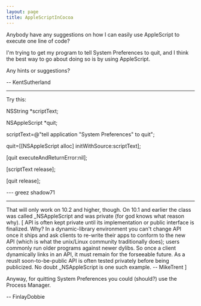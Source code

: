 ```yaml
---
layout: page
title: AppleScriptInCocoa
---
```


Anybody have any suggestions on how I can easily use AppleScript to execute one line of code?

I'm trying to get my program to tell System Preferences to quit, and I think the best way to go about doing so is by using AppleScript.

Any hints or suggestions?

-- KentSutherland

----

Try this:

NSString *scriptText;

NSAppleScript *quit;

scriptText=@"tell application \"System Preferences\" to quit";

quit=[[NSAppleScript alloc] initWithSource:scriptText];

[quit executeAndReturnError:nil];

[scriptText release];

[quit release];

--- greez shadow71

----

That will only work on 10.2 and higher, though. On 10.1 and earlier the class was called _NSAppleScript and was private (for god knows what reason why). [ API is often kept private until its implementation or public interface is finalized. Why? In a dynamic-library environment you can't change API once it ships and ask clients to re-write their apps to conform to the new API (which is what the unix/Linux community traditionally does); users commonly run older programs against newer dylibs. So once a client dynamically links in an API, it must remain for the forseeable future. As a reuslt soon-to-be-public API is often tested privately before being publicized. No doubt _NSAppleScript is one such example. -- MikeTrent ] 

Anyway, for quitting System Preferences you could (should?) use the Process Manager.

-- FinlayDobbie

